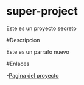 # super-project
Este es un proyecto secreto

#Descripcion

Este es un parrafo nuevo

#Enlaces

-[Pagina del proyecto](https://github.com/RafaOrtega/super-project/tree/master)


